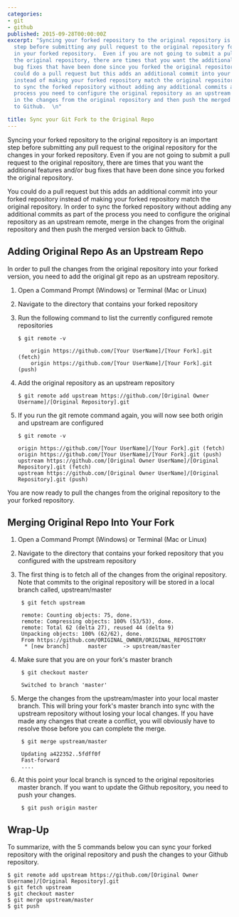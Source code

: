 ```yaml
---
categories:
- git
- github
published: 2015-09-28T00:00:00Z
excerpt: "Syncing your forked repository to the original repository is an important
  step before submitting any pull request to the original repository for the changes
  in your forked repository.  Even if you are not going to submit a pull request to
  the original repository, there are times that you want the additional features and/or
  bug fixes that have been done since you forked the original repository.  \n\nYou
  could do a pull request but this adds an additional commit into your forked repository
  instead of making your forked repository match the original repository.  In order
  to sync the forked repository without adding any additional commits as part of the
  process you need to configure the original repository as an upstream remote, merge
  in the changes from the original repository and then push the merged version back
  to Github.  \n"

title: Sync your Git Fork to the Original Repo
---
```


Syncing your forked repository to the original repository is an important step before submitting any pull request to the original repository for the changes in your forked repository.  Even if you are not going to submit a pull request to the original repository, there are times that you want the additional features and/or bug fixes that have been done since you forked the original repository.  

You could do a pull request but this adds an additional commit into your forked repository instead of making your forked repository match the original repository.  In order to sync the forked repository without adding any additional commits as part of the process you need to configure the original repository as an upstream remote, merge in the changes from the original repository and then push the merged version back to Github.  

## Adding Original Repo As an Upstream Repo

In order to pull the changes from the original repository into your forked version, you need to add the original git repo as an upstream repository.

1. Open a Command Prompt (Windows) or Terminal (Mac or Linux)
1. Navigate to the directory that contains your forked repository
1. Run the following command to list the currently configured remote repositories

    ```shell
    $ git remote -v
        
        origin https://github.com/[Your UserName]/[Your Fork].git (fetch)
        origin https://github.com/[Your UserName]/[Your Fork].git (push)
    ```

1. Add the original repository as an upstream repository 

    ```shell
    $ git remote add upstream https://github.com/[Original Owner Username]/[Original Repository].git
    ```

1. If you run the git remote command again, you will now see both origin and upstream are configured

    ```shell
    $ git remote -v

    origin https://github.com/[Your UserName]/[Your Fork].git (fetch)
    origin https://github.com/[Your UserName]/[Your Fork].git (push)
    upstream https://github.com/[Original Owner UserName]/[Original Repository].git (fetch)
    upstream https://github.com/[Original Owner UserName]/[Original Repository].git (push)
    ```
You are now ready to pull the changes from the original repository to the your forked repository.

## Merging Original Repo Into Your Fork

1. Open a Command Prompt (Windows) or Terminal (Mac or Linux)
1. Navigate to the directory that contains your forked repository that you configured with the upstream repository
1. The first thing is to fetch all of the changes from the original repository.  Note that commits to the original repository will be stored in a local branch called, upstream/master

        $ git fetch upstream

        remote: Counting objects: 75, done.
        remote: Compressing objects: 100% (53/53), done.
        remote: Total 62 (delta 27), reused 44 (delta 9)
        Unpacking objects: 100% (62/62), done.
        From https://github.com/ORIGINAL_OWNER/ORIGINAL_REPOSITORY
         * [new branch]      master     -> upstream/master

1. Make sure that you are on your fork's master branch

        $ git checkout master

        Switched to branch 'master'

1. Merge the changes from the upstream/master into your local master branch.  This will bring your fork's master branch into sync with the upstream repository without losing your local changes.  If you have made any changes that create a conflict, you will obviously have to resolve those before you can complete the merge.

        $ git merge upstream/master

        Updating a422352..5fdff0f
        Fast-forward
        ....

1. At this point your local branch is synced to the original repositories master branch.  If you want to update the Github repository, you need to push your changes.

        $ git push origin master

## Wrap-Up

To summarize, with the 5 commands below you can sync your forked repository with the original repository and push the changes to your Github repository.     

```shell
$ git remote add upstream https://github.com/[Original Owner Username]/[Original Repository].git
$ git fetch upstream
$ git checkout master
$ git merge upstream/master
$ git push
```
